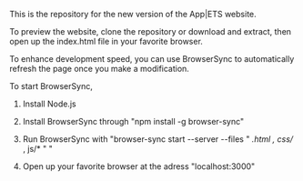 This is the repository for the new version of the App|ETS website.

To preview the website, clone the repository or download and extract, then open up the index.html file in your favorite browser.

To enhance development speed, you can use BrowserSync to automatically refresh the page once you make a modification.

To start BrowserSync,

1. Install Node.js
2. Install BrowserSync through "npm install -g browser-sync"
3. Run BrowserSync with "browser-sync start --server --files " *.html , css/* , js/* " "

4. Open up your favorite browser at the adress "localhost:3000"
